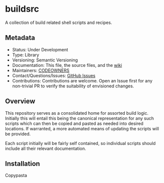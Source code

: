 # buildsrc

A collection of build related shell scripts and recipes.

## Metadata

- Status: Under Development
- Type: Library
- Versioning: Semantic Versioning
- Documentation: This file, the source files, and the [wiki](https://www.github.com/brightcove/buildsrc)
- Maintainers: [CODEOWNERS](CODEOWNERS)
- Contact/Questions/Issues: [GitHub Issues](https://www.github.com/brightcove/buildsrc/issues)
- Contributions: Contributions are welcome.
  Open an Issue first for any non-trivial PR to verify the suitability of envisioned changes.

## Overview

This repository serves as a consolidated home for assorted build logic.
Initially this will entail this being the canonical representation for any
such scripts which can then be copied and pasted as needed into desired locations.
If warranted, a more automated means of updating the scripts will be provided.

Each script initially will be fairly self contained, so individual scripts should
include all their relevant documentation.

## Installation

Copypasta
